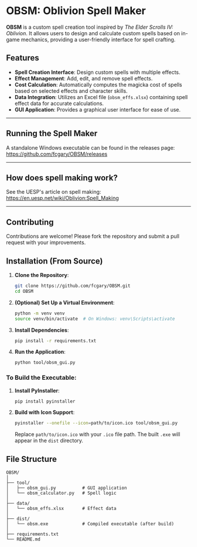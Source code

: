 # OBSM: Oblivion Spell Maker

**OBSM** is a custom spell creation tool inspired by *The Elder Scrolls IV: Oblivion*. It allows users to design and calculate custom spells based on in-game mechanics, providing a user-friendly interface for spell crafting.

## Features

* **Spell Creation Interface**: Design custom spells with multiple effects.
* **Effect Management**: Add, edit, and remove spell effects.
* **Cost Calculation**: Automatically computes the magicka cost of spells based on selected effects and character skills.
* **Data Integration**: Utilizes an Excel file (`obsm_effs.xlsx`) containing spell effect data for accurate calculations.
* **GUI Application**: Provides a graphical user interface for ease of use.

---------------------

## Running the Spell Maker

A standalone Windows executable can be found in the releases page: https://github.com/fcgary/OBSM/releases

---------------------

## How does spell making work?
See the UESP's article on spell making: https://en.uesp.net/wiki/Oblivion:Spell_Making

---------------------
## Contributing

Contributions are welcome! Please fork the repository and submit a pull request with your improvements.

## Installation (From Source)

1. **Clone the Repository**:

   ```bash
   git clone https://github.com/fcgary/OBSM.git
   cd OBSM
   ```

2. **(Optional) Set Up a Virtual Environment**:

   ```bash
   python -m venv venv
   source venv/bin/activate  # On Windows: venv\Scripts\activate
   ```

3. **Install Dependencies**:

   ```bash
   pip install -r requirements.txt
   ```

4. **Run the Application**:

   ```bash
   python tool/obsm_gui.py
   ```


### To Build the Executable:

1. **Install PyInstaller**:

   ```bash
   pip install pyinstaller
   ```

2. **Build with Icon Support**:

   ```bash
   pyinstaller --onefile --icon=path/to/icon.ico tool/obsm_gui.py
   ```

   Replace `path/to/icon.ico` with your `.ico` file path. The built `.exe` will appear in the `dist` directory.

## File Structure

```
OBSM/
│
├── tool/
│   ├── obsm_gui.py          # GUI application
│   └── obsm_calculator.py   # Spell logic
│
├── data/
│   └── obsm_effs.xlsx       # Effect data
│
├── dist/
│   └── obsm.exe             # Compiled executable (after build)
│
├── requirements.txt
└── README.md
```
